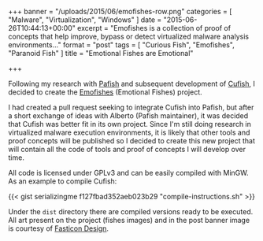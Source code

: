 +++
banner = "/uploads/2015/06/emofishes-row.png"
categories = [ "Malware", "Virtualization", "Windows" ]
date = "2015-06-26T10:44:13+00:00"
excerpt = "Emofishes is a collection of proof of concepts that help improve, bypass or detect virtualized malware analysis environments..."
format = "post"
tags = [ "Curious Fish", "Emofishes", "Paranoid Fish" ]
title = "Emotional Fishes are Emotional"

+++

Following my research with [Pafish][1] and subsequent development of [Cufish][2], I decided to create the [Emofishes][3] (Emotional Fishes) project.

[1]: /2015/05/28/a-paranoid-fish-and-silver-bullets/ "Blog Post"
[2]: /2015/06/12/curious-fish-is-curious/ "Blog Post"
[3]: /project/emofishes/ "Project Page"

<!--more-->

I had created a pull request seeking to integrate Cufish into Pafish, but after a short exchange of ideas with Alberto (Pafish maintainer), it was decided that Cufish was better fit in its own project. Since I'm still doing research in virtualized malware execution environments, it is likely that other tools and proof concepts will be published so I decided to create this new project that will contain all the code of tools and proof of concepts I will develop over time.

All code is licensed under GPLv3 and can be easily compiled with MinGW. As an example to compile Cufish:

{{< gist serializingme f127fbad352aeb023b29 "compile-instructions.sh" >}}

Under the `dist` directory there are compiled versions ready to be executed. All art present on the project (fishes images) and in the post banner image is courtesy of [Fasticon Design][4].

[4]: http://fasticon.com/ "Fasticon Design"